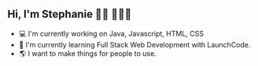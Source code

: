 <!-- <h1>Stephanie Ontiveros -@autumn760 </h1> -->
<h2> Hi, I'm Stephanie 👋🏽 👩🏻‍💻</h2>
<ul>

<li> 💻 I'm currently working on Java, Javascript, HTML, CSS </li>
<li> 🧠 I'm currently learning Full Stack Web Development with LaunchCode.</li>
<li> 🌎 I want to make things for people to use.</li>

</ul>
